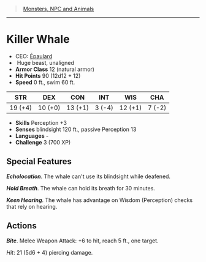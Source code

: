 ﻿---
!Monster
Family: MonsterVO
Type: beast
Size: Huge
Alignment: unaligned
ArmorClass: 12 (natural armor)
HitPoints: 90 (12d12 + 12)
Speed: 0 ft., swim 60 ft.
Strength: 19 (+4)
Dexterity: 10 (+0)
Constitution: 13 (+1)
Intelligence: ' 3 (-4)'
Wisdom: 12 (+1)
Charisma: ' 7 (-2)'
Skills: Perception +3
Senses: blindsight 120 ft., passive Perception 13
Languages: '-'
Challenge: 3 (700 XP)
Id: monsters_vo.md#killer-whale
ParentLink: monsters_vo.md#monsters-npc-and-animals
Name: Killer Whale
ParentName: Monsters, NPC and Animals
NameLevel: 1
AltName: '[Épaulard](hd_monsters_epaulard.md)'
Attributes: {}
---
> [Monsters, NPC and Animals](srd_monsters.md)

---

# Killer Whale

- CEO: [Épaulard](hd_monsters_epaulard.md)
-  Huge beast, unaligned
- **Armor Class** 12 (natural armor)
- **Hit Points** 90 (12d12 + 12)
- **Speed** 0 ft., swim 60 ft.

|STR|DEX|CON|INT|WIS|CHA|
|---|---|---|---|---|---|
|19 (+4)|10 (+0)|13 (+1)| 3 (-4)|12 (+1)| 7 (-2)|

- **Skills** Perception +3
- **Senses** blindsight 120 ft., passive Perception 13
- **Languages** -
- **Challenge** 3 (700 XP)

## Special Features

**_Echolocation_**. The whale can't use its blindsight while deafened.

**_Hold Breath_**. The whale can hold its breath for 30 minutes.

**_Keen Hearing_**. The whale has advantage on Wisdom (Perception) checks that rely on hearing.

## Actions

**_Bite_**. Melee Weapon Attack: +6 to hit, reach 5 ft., one target.

_Hit_: 21 (5d6 + 4) piercing damage.

